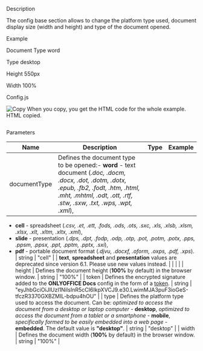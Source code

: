 Description

The config base section allows to change the platform type used, document display size (width and height) and type of the document opened.

Example

Document Type word

Type desktop

Height 550px

Width 100%

Config.js

![Copy](/content/img/copy-content.svg) When you copy, you get the HTML code for the whole example. HTML copied.

```
```

Parameters

| Name                                                                                                                   | Description                                                                                                                                                                                                                                                                                                                                                                                                                                                                                                                                                       | Type   | Example                                                                                |
| ---------------------------------------------------------------------------------------------------------------------- | ----------------------------------------------------------------------------------------------------------------------------------------------------------------------------------------------------------------------------------------------------------------------------------------------------------------------------------------------------------------------------------------------------------------------------------------------------------------------------------------------------------------------------------------------------------------- | ------ | -------------------------------------------------------------------------------------- |
| documentType                                                                                                           | Defines the document type to be opened:- **word** - text document (*.doc, .docm, .docx, .dot, .dotm, .dotx, .epub, .fb2, .fodt, .htm, .html, .mht, .mhtml, .odt, .ott, .rtf, .stw, .sxw, .txt, .wps, .wpt, .xml*),
- **cell** - spreadsheet (*.csv, .et, .ett, .fods, .ods, .ots, .sxc, .xls, .xlsb, .xlsm, .xlsx, .xlt, .xltm, .xltx, .xml*),
- **slide** - presentation (*.dps, .dpt, .fodp, .odp, .otp, .pot, .potm, .potx, .pps, .ppsm, .ppsx, .ppt, .pptm, .pptx, .sxi*),
- **pdf** - portable document format (*.djvu, .docxf, .oform, .oxps, .pdf, .xps*). | string | "cell"                                                                                 |
| **text**, **spreadsheet** and **presentation** values are deprecated since version 6.1. Please use new values instead. |                                                                                                                                                                                                                                                                                                                                                                                                                                                                                                                                                                   |        |                                                                                        |
| height                                                                                                                 | Defines the document height (**100%** by default) in the browser window.                                                                                                                                                                                                                                                                                                                                                                                                                                                                                          | string | "100%"                                                                                 |
| token                                                                                                                  | Defines the encrypted signature added to the **ONLYOFFICE Docs** config in the form of a [token](/editors/signature/browser#config).                                                                                                                                                                                                                                                                                                                                                                                                                              | string | "eyJhbGciOiJIUzI1NiIsInR5cCI6IkpXVCJ9.e30.LwimMJA3puF3ioGeS-tfczR3370GXBZMIL-bdpu4hOU" |
| type                                                                                                                   | Defines the platform type used to access the document. Can be: *optimized to access the document from a desktop or laptop computer* - **desktop**, *optimized to access the document from a tablet or a smartphone* - **mobile**, *specifically formed to be easily embedded into a web page* - **embedded**. The default value is **"desktop"**.                                                                                                                                                                                                                 | string | "desktop"                                                                              |
| width                                                                                                                  | Defines the document width (**100%** by default) in the browser window.                                                                                                                                                                                                                                                                                                                                                                                                                                                                                           | string | "100%"                                                                                 |
